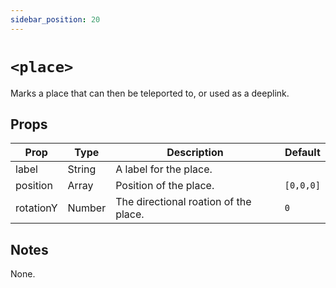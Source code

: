 ```yaml
---
sidebar_position: 20
---
```


# `<place>`

Marks a place that can then be teleported to, or used as a deeplink.

## Props

| Prop      | Type   | Description                           | Default   |
| --------- | ------ | ------------------------------------- | --------- |
| label     | String | A label for the place.                |           |
| position  | Array  | Position of the place.                | `[0,0,0]` |
| rotationY | Number | The directional roation of the place. | `0`       |

## Notes

None.
